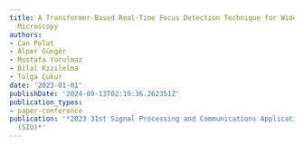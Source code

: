 ```yaml
---
title: A Transformer-Based Real-Time Focus Detection Technique for Wide-Field Interferometric
  Microscopy
authors:
- Can Polat
- Alper Güngör
- Mustafa Yorulmaz
- Bilal Kızılelma
- Tolga Çukur
date: '2023-01-01'
publishDate: '2024-09-13T02:19:36.262351Z'
publication_types:
- paper-conference
publication: '*2023 31st Signal Processing and Communications Applications Conference
  (SIU)*'
---
```

